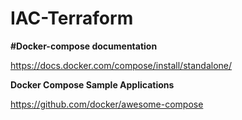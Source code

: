 # IAC-Terraform

**#Docker-compose documentation**

https://docs.docker.com/compose/install/standalone/


**Docker Compose Sample Applications**

https://github.com/docker/awesome-compose

